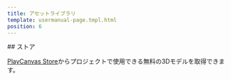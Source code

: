 ```yaml
---
title: アセットライブラリ
template: usermanual-page.tmpl.html
position: 6
---
```


## ストア

 [PlayCanvas Store][1]からプロジェクトで使用できる無料の3Dモデルを取得できます。

[1]: https://store.playcanvas.com/

